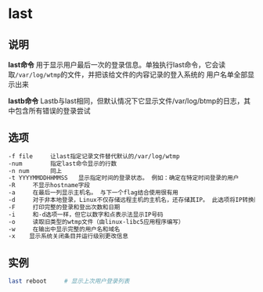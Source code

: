 # **last**

## 说明

**last命令**  用于显示用户最后一次的登录信息。单独执行last命令，它会读取`/var/log/wtmp`的文件，并把该给文件的内容记录的登入系统的
用户名单全部显示出来

**lastb命令** Lastb与last相同，但默认情况下它显示文件/var/log/btmp的日志，其中包含所有错误的登录尝试

## 选项

```markdown
-f file     让last指定记录文件替代默认的/var/log/wtmp
-num        指定last命令显示的行数
-n num      同上
-t YYYYMMDDHHMMSS   显示指定时间的登录状态。 例如：确定在特定时间登录的用户
-R     不显示hostname字段
-a     在最后一列显示主机名。 与下一个flag结合使用很有用
-d     对于非本地登录，Linux不仅存储远程主机的主机名，还存储其IP。 此选项将IP转换回主机名
-F     打印完整的登录和登出次数和日期
-i     和-d选项一样，但它以数字和点表示法显示IP号码
-o     读取旧类型的wtmp文件（由linux-libc5应用程序编写）
-w     在输出中显示完整的用户名和域名
-x    显示系统关闭条目并运行级别更改信息

```

## 实例

```bash
last reboot     # 显示上次用户登录列表
```


